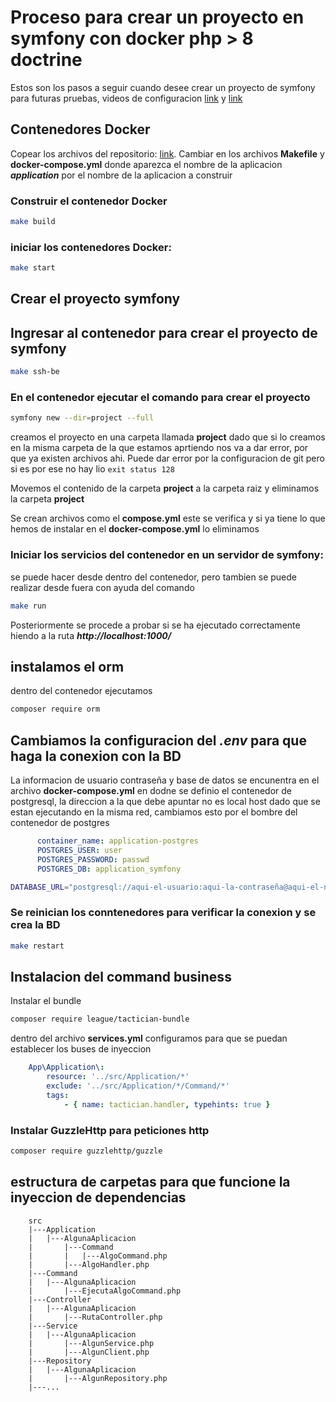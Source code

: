 # Proceso para crear un proyecto en symfony con docker php > 8 doctrine

Estos son los pasos a seguir cuando desee crear un proyecto de symfony para futuras pruebas, videos de configuracion [link](https://www.youtube.com/watch?v=4BfbO3QN-pY) y [link](https://www.youtube.com/watch?v=bqaMXiw1Xjw)

## Contenedores Docker

Copear los archivos del repositorio: [link](https://github.com/MiltonMora/docker-structure). 
Cambiar en los archivos **Makefile** y **docker-compose.yml**  donde aparezca el nombre de la aplicacion ***application*** por el nombre de la aplicacion a construir

### Construir el contenedor Docker

```bash
make build
```

### iniciar los contenedores Docker:
```bash
make start
```

## Crear el proyecto symfony 

## Ingresar al contenedor para crear el proyecto de symfony

```bash
make ssh-be
```

### En el contenedor ejecutar el comando para crear el proyecto

```bash
symfony new --dir=project --full
```
creamos el proyecto en una carpeta llamada **project** dado que si lo creamos en la misma carpeta de la que estamos aprtiendo nos va a dar error, por que ya existen archivos ahi.
Puede dar error por la configuracion de git pero si es por ese no hay lio ```exit status 128```

Movemos el contenido de la carpeta **project** a la carpeta raiz y eliminamos la carpeta **project**

Se crean archivos como el **compose.yml** este se verifica y si ya tiene lo que hemos de instalar en el **docker-compose.yml** lo eliminamos


### Iniciar los servicios del contenedor en un servidor de symfony:

se puede hacer desde dentro del contenedor, pero tambien se puede realizar desde fuera con ayuda del comando
```bash
make run
```

Posteriormente se procede a probar si se ha ejecutado correctamente hiendo a la ruta ***http://localhost:1000/***

## instalamos el orm

dentro del contenedor ejecutamos 

```bash
composer require orm
```

## Cambiamos la configuracion del ***.env*** para que haga la conexion con la BD

La informacion de usuario contraseña y base de datos se encunentra en el archivo 
**docker-compose.yml** en dodne se definio el contenedor de postgresql, la direccion a la  que debe apuntar no es local host dado que se estan ejecutando en la misma red, cambiamos esto por el bombre del contenedor de postgres
```yml
      container_name: application-postgres
      POSTGRES_USER: user
      POSTGRES_PASSWORD: passwd
      POSTGRES_DB: application_symfony
```

```bash
DATABASE_URL="postgresql://aqui-el-usuario:aqui-la-contraseña@aqui-el-nombre-del-contenedor-de-postgresql:5432/aqui-la-bd?serverVersion=16&charset=utf8"
```

### Se reinician los conntenedores para verificar la conexion y se crea la BD
```bash
make restart
```

## Instalacion del command business

Instalar el bundle
```bash 
composer require league/tactician-bundle
```

dentro del archivo **services.yml** configuramos para que se puedan establecer los buses de inyeccion
```yml
    App\Application\:
        resource: '../src/Application/*'
        exclude: '../src/Application/*/Command/*'
        tags:
            - { name: tactician.handler, typehints: true }
```

### Instalar GuzzleHttp para peticiones http
```bash
composer require guzzlehttp/guzzle
```

## estructura de carpetas para que funcione la inyeccion de dependencias 
```
    src
    |---Application
    |   |---AlgunaAplicacion
    |       |---Command
    |       |   |---AlgoCommand.php
    |       |---AlgoHandler.php
    |---Command
    |   |---AlgunaAplicacion
    |       |---EjecutaAlgoCommand.php
    |---Controller
    |   |---AlgunaAplicacion
    |       |---RutaController.php
    |---Service
    |   |---AlgunaAplicacion
    |       |---AlgunService.php
    |       |---AlgunClient.php
    |---Repository
    |   |---AlgunaAplicacion
    |       |---AlgunRepository.php
    |---...
```